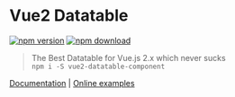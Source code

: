 # Vue2 Datatable

[![npm version][npm-v-img]][npm-url]
[![npm download][npm-dl-img]][npm-url]

> The Best Datatable for Vue.js 2.x which never sucks  
> `npm i -S vue2-datatable-component`

[Documentation](https://OneWayTech.github.io/vue2-datatable/docs/_book) | 
[Online examples](https://OneWayTech.github.io/vue2-datatable/examples/dist)

[npm-url]: https://www.npmjs.com/package/vue2-datatable-component
[npm-v-img]: http://img.shields.io/npm/v/vue2-datatable-component.svg
[npm-dl-img]: http://img.shields.io/npm/dm/vue2-datatable-component.svg
